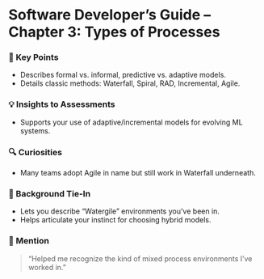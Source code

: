 # Software Developer’s Guide – Chapter 3: Types of Processes

### 🔑 Key Points
- Describes formal vs. informal, predictive vs. adaptive models.
- Details classic methods: Waterfall, Spiral, RAD, Incremental, Agile.

### 💡 Insights to Assessments
- Supports your use of adaptive/incremental models for evolving ML systems.

### 🔍 Curiosities
- Many teams adopt Agile in name but still work in Waterfall underneath.

### 🧠 Background Tie-In
- Lets you describe “Watergile” environments you've been in.
- Helps articulate your instinct for choosing hybrid models.

### 💬 Mention
> “Helped me recognize the kind of mixed process environments I’ve worked in.”